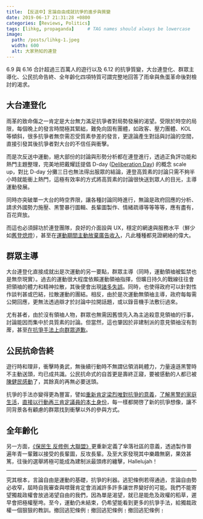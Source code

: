 ```yaml
---
title: 【反送中】言論自由成就抗爭的進步與質變
date: 2019-06-17 21:31:28 +0800
categories: [Reviews, Politics]
tags: [lihkg, propaganda]     # TAG names should always be lowercase
image: 
  path: /posts/lihkg-1.jpeg
  width: 600
  alt: 大家熟知的連登
---
```


6.9 與 6.16 合計超過三百萬人的遊行以及 6.12 的抗爭質變，大台連登化、群眾主導化、公民抗命告終、全年齡化四項特質可謂完整地回答了雨傘與魚蛋革命後對檢討的渴求。

## 大台連登化

雨革的致命傷之一肯定是大台無力滿足抗爭者對局勢發展的渴望。受限於時空的局限，每個晚上的發言時間極其緊絀，難免向固有團體，如政客、壓力團體、KOL 等傾斜，很多抗爭者無奈需忍受質素參差的發言，更遑論產生對話與討論的空間，直接引發其後抗爭者對大台的不信任與衝擊。

而是次反送中運動，絕大部份的討論與形勢分析都在連登進行，透過正負評功能和熱門主題整理，完美地把戴耀廷提倡 D-day ([Deliberation Day](https://en.wikipedia.org/wiki/Deliberation_Day)) 的概念 scale up，對比 D-day 分攤三日也無法得出服眾的結論，連登高質素的討論只需不夠半小時就能衝上熱門，這極有效率的方式將高質素的討論很快送到眾人的目光，主導運動發展。

同時亦突破單一大台的時空界限，讓各種討論同時進行，無論是政府回應的分析、請求外國勢力施壓、黑警暴行圖輯、長輩圖製作、情緒疏導等等等等，應有盡有，百花齊放。

而這也必須歸功於連登團隊，良好的介面設與 UX，穩定的網速與服務水平（鮮少如[舊登熄燈](https://evchk.wikia.org/zh/wiki/%E7%86%84%E7%99%BB)），甚至在[運動期間主動放棄廣告收入](https://lihkg.com/thread/1202856/)，凡此種種都見證網絡的偉大。

## 群眾主導

大台連登化直接成就出是次運動的另一要點，群眾主導（同時，運動領䄂被監禁也是無奈現實）。過去的運動很大程度依賴運動領䄂指揮，但曠日持久的戰線往往會把領䄂的體力和精神拉散，其後便會出現[諸多失誤](https://hk.thenewslens.com/article/10659)。同時，也使得政府可以針對性作談判甚或巴結，拉散運動的團結。相反，由於是次運動無領䄂主導，政府每每需公開回應，更無法透過辯才於討論中拉開話題，或以錄音機手法敷衍過來。

尤有甚者，由於沒有領䄂人物，群眾也無需因舊恨先入為主追殺意見領䄂的行事，討論能因而集中於具質素的討論。但當然，這也肇因於非建制派的意見領䄂沒有割蓆，甚至[在抗爭手法上向群眾道歉](https://www.youtube.com/watch?v=Lh-KEF_76ac)。

## 公民抗命告終

遊行時和理非，衝擊時勇武，無後續行動時不無謂佔領消耗體力，力量遠遜黑警時不主動送頭，均已成共識。公民抗命式的自首更是壽終正寢，要被感動的人都已被[陳健民感動](https://www.youtube.com/playlist?list=PLzZhu8PJylVfnJsziYAnyfECLeywjuyRO)了，其餘真的再無必要送頭。

抗爭的手法亦變得更為豐富，譬如[重新肯定梁烈唯對抗爭的意義](https://www.youtube.com/watch?v=k9EC2ETTP0M)，[了解黑警的家庭生活](https://lihkg.com/thread/1215143/page/28)，[直接以行動再三肯定議員的本土身份](https://lihkg.com/thread/1204438/page/1)，每一樣都開啓了新的抗爭想像，讓不同背景各有顧慮的群眾找到衝擊以外的參與方式。

## 全年齡化

另一方面，[《保民生 反修例 大聯盟》](https://lihkg.com/thread/1218758/page/1)更重新定義了傘落社區的意義，透過製作普遍年青一輩難以接受的長輩圖，反攻長輩。及至大家發現其中樂趣無窮，果效甚篤，往後的選舉將極可能成為建制派最頭疼的纏擊，Hallelujah！

---

究其根本，言論自由是運動的基礎，抗爭的利器。逃犯條例若得通過，言論自由勢必收窄，屆時自我審查與噤聲肯定會消滅許多許多讓世界變好的可能。我們不能寄望獨裁政權會放過渴望自由的我們，因為單是渴望，就已是能危及政權的稻草，遲早會把極權壓垮。至今，運動仍未結束，仍希望能看到更多的抗爭手法，給獨裁政權一個狠狠的教訓。撤回逃犯條例﹗撤回逃犯條例﹗撤回逃犯條例﹗

